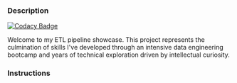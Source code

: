 ### Description

[![Codacy Badge](https://api.codacy.com/project/badge/Grade/7c191a7872834c63a42b142100c74fcd)](https://app.codacy.com/gh/dascrew/pipeline-showcase?utm_source=github.com&utm_medium=referral&utm_content=dascrew/pipeline-showcase&utm_campaign=Badge_Grade)

Welcome to my ETL pipeline showcase. This project represents the culmination of skills I've developed through an intensive data engineering bootcamp and years of technical exploration driven by intellectual curiosity.

### Instructions